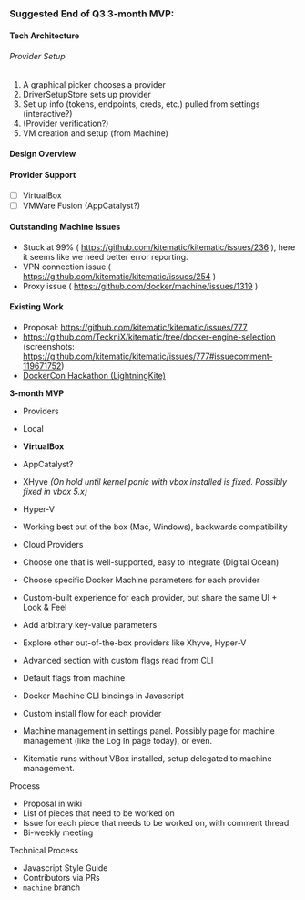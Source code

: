 ### Suggested End of Q3 3-month MVP:

#### Tech Architecture
###### Provider Setup
1. A graphical picker chooses a provider
2. DriverSetupStore sets up provider
4. Set up info (tokens, endpoints, creds, etc.) pulled from settings (interactive?)
5. (Provider verification?)
6. VM creation and setup (from Machine)

#### Design Overview

#### Provider Support
- [ ] VirtualBox
- [ ] VMWare Fusion (AppCatalyst?)

#### Outstanding Machine Issues

- Stuck at 99% ( https://github.com/kitematic/kitematic/issues/236 ), here it seems like we need better error reporting. 
- VPN connection issue ( https://github.com/kitematic/kitematic/issues/254 ) 
- Proxy issue ( https://github.com/docker/machine/issues/1319 ) 


#### Existing Work

- Proposal: https://github.com/kitematic/kitematic/issues/777
- https://github.com/TeckniX/kitematic/tree/docker-engine-selection (screenshots: https://github.com/kitematic/kitematic/issues/777#issuecomment-119671752)
- [DockerCon Hackathon (LightningKite)](https://github.com/fsoppelsa/kitematic)


**3-month MVP**
- Providers
 - Local
  - **VirtualBox**
  - AppCatalyst?
  - XHyve _(On hold until kernel panic with vbox installed is fixed. Possibly fixed in vbox 5.x)_
  - Hyper-V
  - Working best out of the box (Mac, Windows), backwards compatibility

 - Cloud Providers
  - Choose one that is well-supported, easy to integrate (Digital Ocean)

 - Choose specific Docker Machine parameters for each provider
 - Custom-built experience for each provider, but share the same UI + Look & Feel
 - Add arbitrary key-value parameters
 - Explore other out-of-the-box providers like Xhyve, Hyper-V
 - Advanced section with custom flags read from CLI
 - Default flags from machine

- Docker Machine CLI bindings in Javascript

- Custom install flow for each provider

- Machine management in settings panel. Possibly page for machine management (like the Log In page today), or even.
- Kitematic runs without VBox installed, setup delegated to machine management.

Process
- Proposal in wiki
- List of pieces that need to be worked on
- Issue for each piece that needs to be worked on, with comment thread
- Bi-weekly meeting

Technical Process
- Javascript Style Guide
- Contributors via PRs
- `machine` branch